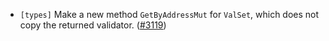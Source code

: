 - `[types]` Make a new method `GetByAddressMut` for `ValSet`, which does not copy the returned validator.
  ([\#3119](https://github.com/depinnetwork/por-consensus/issues/3119))

